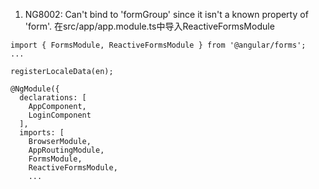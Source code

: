1. NG8002: Can't bind to 'formGroup' since it isn't a known property of 'form'.
在src/app/app.module.ts中导入ReactiveFormsModule
```
import { FormsModule, ReactiveFormsModule } from '@angular/forms';
...

registerLocaleData(en);

@NgModule({
  declarations: [
    AppComponent,
    LoginComponent
  ],
  imports: [
    BrowserModule,
    AppRoutingModule,
    FormsModule,
    ReactiveFormsModule,
    ...
```
